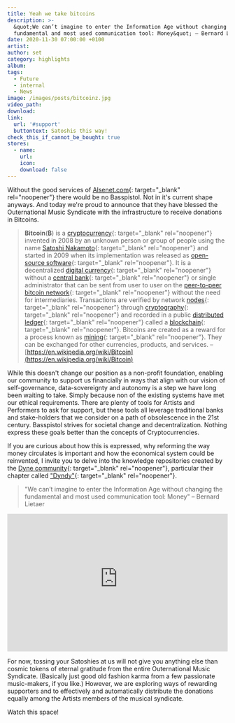```yaml
---
title: Yeah we take bitcoins
description: >-
  &quot;We can’t imagine to enter the Information Age without changing the
  fundamental and most used communication tool: Money&quot; – Bernard Lietaer
date: 2020-11-30 07:00:00 +0100
artist:
author: set
category: highlights
album:
tags:
  - Future
  - internal
  - News
image: /images/posts/bitcoinz.jpg
video_path:
download:
link:
  url: '#support'
  buttontext: Satoshis this way!
check_this_if_cannot_be_bought: true
stores:
  - name:
    url:
    icon:
    download: false
---
```


Without the good services of [Alsenet.com](http://www.alsenet.com/){: target="_blank" rel="noopener"} there would be no Basspistol. Not in it's current shape anyways. And today we're proud to announce that they have blessed the Outernational Music Syndicate with the infrastructure to receive donations in Bitcoins.

> **Bitcoin**(**₿**) is a [cryptocurrency](https://en.wikipedia.org/wiki/Cryptocurrency){: target="_blank" rel="noopener"} invented in 2008 by an unknown person or group of people using the name [Satoshi Nakamoto](https://en.wikipedia.org/wiki/Satoshi_Nakamoto){: target="_blank" rel="noopener"} and started in 2009 when its implementation was released as [open-source software](https://en.wikipedia.org/wiki/Open-source_software){: target="_blank" rel="noopener"}. It is a decentralized [digital currency](https://en.wikipedia.org/wiki/Digital_currency){: target="_blank" rel="noopener"} without a [central bank](https://en.wikipedia.org/wiki/Central_bank){: target="_blank" rel="noopener"} or single administrator that can be sent from user to user on the [peer-to-peer bitcoin network](https://en.wikipedia.org/wiki/Bitcoin_network){: target="_blank" rel="noopener"} without the need for intermediaries. Transactions are verified by network [nodes](https://en.wikipedia.org/wiki/Node_&#40;networking&#41;){: target="_blank" rel="noopener"} through [cryptography](https://en.wikipedia.org/wiki/Cryptography){: target="_blank" rel="noopener"} and recorded in a public [distributed ledger](https://en.wikipedia.org/wiki/Distributed_ledger){: target="_blank" rel="noopener"} called a [blockchain](https://en.wikipedia.org/wiki/Bitcoin#Blockchain){: target="_blank" rel="noopener"}. Bitcoins are created as a reward for a process known as [mining](https://en.wikipedia.org/wiki/Bitcoin#Mining){: target="_blank" rel="noopener"}. They can be exchanged for other currencies, products, and services. – [https://en.wikipedia.org/wiki/Bitcoin](https://en.wikipedia.org/wiki/Bitcoin)

While this doesn't change our position as a non-profit foundation, enabling our community to support us financially in ways that align with our vision of self-governance, data-sovereignty and autonomy is a step we have long been waiting to take. Simply because non of the existing systems have met our ethical requirements. There are plenty of tools for Artists and Performers to ask for support, but these tools all leverage traditional banks and stake-holders that we consider on a path of obsolescence in the 21st century. Basspistol strives for societal change and decentralization. Nothing express these goals better than the concepts of Cryptocurrencies.

If you are curious about how this is expressed, why reforming the way money circulates is important and how the economical system could be reinvented, I invite you to delve into the knowledge repositories created by the [Dyne community](https://www.dyne.org/){: target="_blank" rel="noopener"}, particular their chapter called ["Dyndy"](https://www.dyndy.net/){: target="_blank" rel="noopener"}.

> "We can’t imagine to enter the Information Age without changing the fundamental and most used communication tool: Money" – Bernard Lietaer

<iframe src="https://www.youtube-nocookie.com/embed/b-Wwsm4ptw0" allow="accelerometer; autoplay; clipboard-write; encrypted-media; gyroscope; picture-in-picture" allowfullscreen="" width="100%" height="315" frameborder="0"></iframe>

For now, tossing your Satoshies at us will not give you anything else than cosmic tokens of eternal gratitude from the entire Outernational Music Syndicate. (Basically just good old fashion karma from a few passionate music-makers, if you like.) However, we are exploring ways of rewarding supporters and to effectively and automatically distribute the donations equally among the Artists members of the musical syndicate.

Watch this space\!